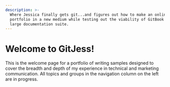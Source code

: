 ```yaml
---
description: >-
  Where Jessica finally gets git...and figures out how to make an online
  portfolio in a new medium while testing out the viability of GitBook for a
  large documentation suite.
---
```


# Welcome to GitJess!

This is the welcome page for a portfolio of writing samples designed to cover the breadth and depth of my experience in technical and marketing communication. All topics and groups in the navigation column on the left are in progress.&#x20;

